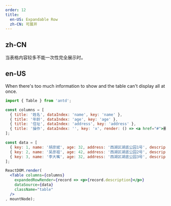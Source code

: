 ```yaml
---
order: 12
title:
  en-US: Expandable Row
  zh-CN: 可展开
---
```


## zh-CN

当表格内容较多不能一次性完全展示时。

## en-US

When there's too much information to show and the table can't display all at once.

````jsx
import { Table } from 'antd';

const columns = [
  { title: '姓名', dataIndex: 'name', key: 'name' },
  { title: '年龄', dataIndex: 'age', key: 'age' },
  { title: '住址', dataIndex: 'address', key: 'address' },
  { title: '操作', dataIndex: '', key: 'x', render: () => <a href="#">删除</a> },
];

const data = [
  { key: 1, name: '胡彦斌', age: 32, address: '西湖区湖底公园1号', description: '我是胡彦斌，今年32岁，住在西湖区湖底公园1号。' },
  { key: 2, name: '吴彦祖', age: 42, address: '西湖区湖底公园2号', description: '我是吴彦祖，今年42岁，住在西湖区湖底公园2号。' },
  { key: 3, name: '李大嘴', age: 32, address: '西湖区湖底公园3号', description: '我是李大嘴，今年32岁，住在西湖区湖底公园3号。' },
];

ReactDOM.render(
  <Table columns={columns}
    expandedRowRender={record => <p>{record.description}</p>}
    dataSource={data}
    className="table"
  />
, mountNode);
````
